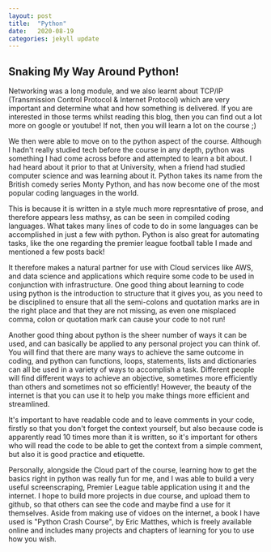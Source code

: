 ```yaml
---
layout: post
title:  "Python"
date:   2020-08-19 
categories: jekyll update
---
```


## Snaking My Way Around Python!

Networking was a long module, and we also learnt about TCP/IP (Transmission Control Protocol & Internet Protocol) which are very important and determine what and how something is delivered. If you are interested in those terms whilst reading this blog, then you can find out a lot more on google or youtube! If not, then you will learn a lot on the course ;)

We then were able to move on to the python aspect of the course. Although I hadn't really studied tech before the course in any depth, python was something I had come across before and attempted to learn a bit about. I had heard about it prior to that at University, when a friend had studied computer science and was learning about it. Python takes its name from the British comedy series Monty Python, and has now become one of the most popular coding languages in the world. 

This is because it is written in a style much more represntative of prose, and therefore appears less mathsy, as can be seen in compiled coding languages. What takes many lines of code to do in some languages can be accomplished in just a few with python. Python is also great for automating tasks, like the one regarding the premier league football table I made and mentioned a few posts back!

It therefore makes a natural partner for use with Cloud services like AWS, and data science and applications which require some code to be used in conjunction with infrastructure. One good thing about learning to code using python is the introduction to structure that it gives you, as you need to be disciplined to ensure that all the semi-colons and quotation marks are in the right place and that they are not missing, as even one misplaced comma, colon or quotation mark can cause your code to not run!

Another good thing about python is the sheer number of ways it can be used, and can basically be applied to any personal project you can think of. You will find that there are many ways to achieve the same outcome in coding, and python can functions, loops, statements, lists and dictionaries can all be used in a variety of ways to accomplish a task. Different people will find different ways to achieve an objective, sometimes more efficiently than others and sometimes not so efficiently! However, the beauty of the internet is that you can use it to help you make things more efficient and streamlined.

It's important to have readable code and to leave comments in your code, firstly so that you don't forget the context yourself, but also because code is apparently read 10 times more than it is written, so it's important for others who will read the code to be able to get the context from a simple comment, but also it is good practice and etiquette. 

Personally, alongside the Cloud part of the course, learning how to get the basics right in python was really fun for me, and I was able to build a very useful screenscraping, Premier League table application using it and the internet. I hope to build more projects in due course, and upload them to github, so that others can see the code and maybe find a use for it themselves. Aside from making use of vidoes on the internet, a book I have used is "Python Crash Course", by Eric Matthes, which is freely available online and includes many projects and chapters of learning for you to use how you wish.
